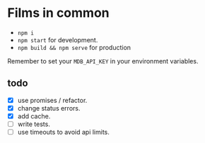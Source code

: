 # Films in common

- `npm i`
- `npm start` for development.
- `npm build && npm serve` for production

Remember to set your `MDB_API_KEY` in your environment variables.


## todo

- [x] use promises / refactor.
- [x] change status errors.
- [x] add cache.
- [ ] write tests.
- [ ] use timeouts to avoid api limits.
